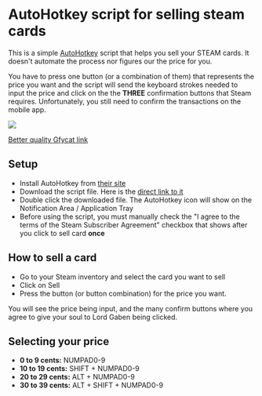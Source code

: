 # AutoHotkey script for selling steam cards

This is a simple [AutoHotkey](http://ahkscript.org/) script that helps you sell your STEAM cards. It doesn't automate the process nor figures our the price for you.

You have to press one button (or a combination of them) that represents the price you want and the script will send the keyboard strokes needed to input the price and click on the the **THREE** confirmation buttons that Steam requires. Unfortunately, you still need to confirm the transactions on the mobile app.

![](https://zippy.gfycat.com/NippyFemaleFlounder.gif)

[Better quality Gfycat link](https://gfycat.com/NippyFemaleFlounder)

## Setup

* Install AutoHotkey from [their site](http://ahkscript.org/)
* Download the script file. Here is the [direct link to it]()
* Double click the downloaded file. The AutoHotkey icon will show on the Notification Area / Application Tray
* Before using the script, you must manually check the "I agree to the terms of the Steam Subscriber Agreement" checkbox that shows after you click to sell card **once**

## How to sell a card

* Go to your Steam inventory and select the card you want to sell
* Click on Sell
* Press the button (or button combination) for the price you want.

You will see the price being input, and the many confirm buttons where you agree to give your soul to Lord Gaben being clicked.

## Selecting your price

* **0 to 9 cents:** NUMPAD0-9
* **10 to 19 cents:** SHIFT + NUMPAD0-9
* **20 to 29 cents:** ALT + NUMPAD0-9
* **30 to 39 cents:** ALT + SHIFT + NUMPAD0-9
